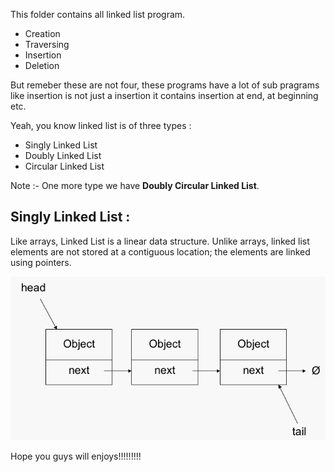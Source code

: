 This folder contains all linked list program. 
* Creation
* Traversing
* Insertion
* Deletion

But remeber these are not four, these programs have a lot of sub pragrams like insertion is not just a insertion it contains insertion at end, at beginning etc.

Yeah, you know linked list is of three types :
* Singly Linked List
* Doubly Linked List
* Circular Linked List

Note :-  One more type we have **Doubly Circular Linked List**.

## Singly Linked List :

Like arrays, Linked List is a linear data structure. Unlike arrays, linked list elements are not stored at a contiguous location; the elements are linked using pointers.


![](images/Linked_List.jpg)

Hope you guys will enjoys!!!!!!!!!
